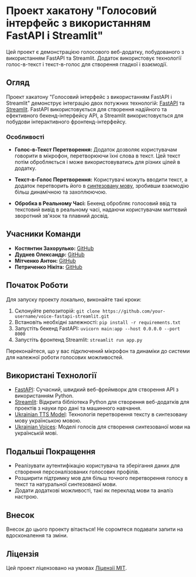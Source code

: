 # Проект хакатону "Голосовий інтерфейс з використанням FastAPI і Streamlit"

Цей проект є демонстрацією голосового веб-додатку, побудованого з використанням FastAPI та Streamlit. Додаток використовує технології голос-в-текст і текст-в-голос для створення гладкої і взаємодії.

## Огляд

Проект хакатону "Голосовий інтерфейс з використанням FastAPI і Streamlit" демонструє інтеграцію двох потужних технологій: [FastAPI](https://fastapi.tiangolo.com/) та [Streamlit](https://streamlit.io/). FastAPI використовується для створення надійного та ефективного бекенд-інтерфейсу API, а Streamlit використовується для побудови інтерактивного фронтенд-інтерфейсу.

### Особливості

- **Голос-в-Текст Перетворення:** Додаток дозволяє користувачам говорити в мікрофон, перетворюючи їхні слова в текст. Цей текст потім обробляється і може використовуватись для різних цілей в додатку.

- **Текст-в-Голос Перетворення:** Користувачі можуть вводити текст, а додаток перетворить його в [синтезовану мову](https://huggingface.co/spaces/robinhad/ukrainian-tts), зробивши взаємодію більш динамічною та захоплюючою.

- **Обробка в Реальному Часі:** Бекенд обробляє голосовий ввід та текстовий вивід в реальному часі, надаючи користувачам миттєвий зворотний зв'язок та плавний досвід.

## Учасники Команди

- **Костянтин Захорулько:** [GitHub](https://github.com/)
- **Дуднев Олександр:** [GitHub](https://github.com/)
- **Мітченко Антон:** [GitHub](https://github.com/)
- **Петриченко Нікіта:** [GitHub](https://github.com/Niki-q)


## Початок Роботи

Для запуску проекту локально, виконайте такі кроки:

1. Склонуйте репозиторій: `git clone https://github.com/your-username/voice-fastapi-streamlit.git`
2. Встановіть необхідні залежності: `pip install -r requirements.txt`
3. Запустіть бекенд FastAPI: `uvicorn main:app --host 0.0.0.0 --port 8000`
4. Запустіть фронтенд Streamlit: `streamlit run app.py`

Переконайтеся, що у вас підключений мікрофон та динаміки до системи для належної роботи голосових можливостей.

## Використані Технології

- [FastAPI](https://fastapi.tiangolo.com/): Сучасний, швидкий веб-фреймворк для створення API з використанням Python.
- [Streamlit](https://streamlit.io/): Відкрита бібліотека Python для створення веб-додатків для проектів з науки про дані та машинного навчання.
- [Ukrainian TTS Model](https://huggingface.co/spaces/robinhad/ukrainian-tts): Технологія перетворення тексту в синтезовану мову українською мовою.
- [Ukrainian Voices](https://huggingface.co/spaces/theodotus/ukrainian-voices): Моделі голосів для створення синтезованої мови на українській мові.

## Подальші Покращення

- Реалізувати аутентифікацію користувача та зберігання даних для створення персоналізованих голосових профілів.
- Розширити підтримку мов для більш точного перетворення голосу в текст та натуральної синтезованої мови.
- Додати додаткові можливості, такі як переклад мови та аналіз настрою.

## Внесок

Внесок до цього проекту вітається! Не соромтеся подавати запити на вдосконалення та зміни.

## Ліцензія

Цей проект ліцензовано на умовах [Ліцензії MIT](LICENSE).
